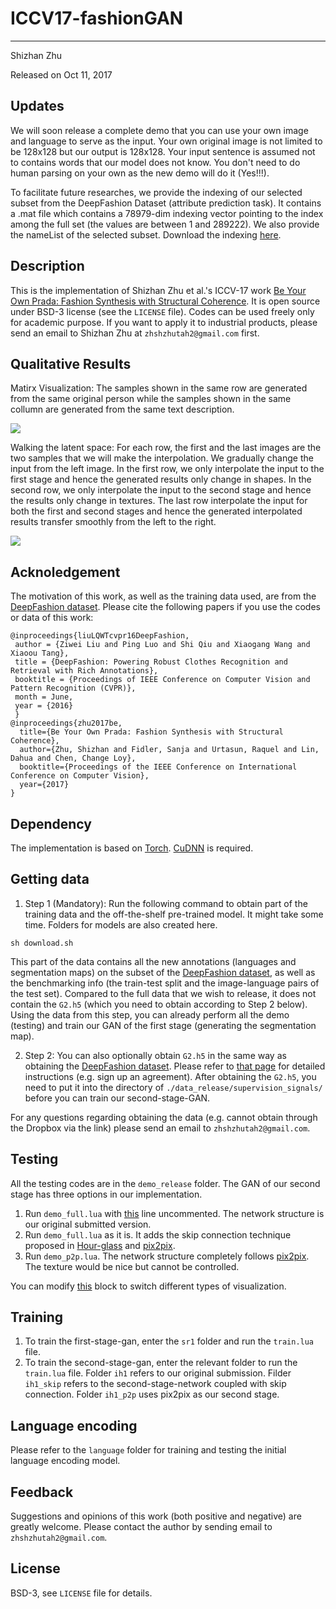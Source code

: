 # ICCV17-fashionGAN
------
Shizhan Zhu

Released on Oct 11, 2017

## Updates

We will soon release a complete demo that you can use your own image and language to serve as the input. Your own original image is not limited to be 128x128 but our output is 128x128. Your input sentence is assumed not to contains words that our model does not know. You don't need to do human parsing on your own as the new demo will do it (Yes!!!).

To facilitate future researches, we provide the indexing of our selected subset from the DeepFashion Dataset (attribute prediction task). It contains a .mat file which contains a 78979-dim indexing vector pointing to the index among the full set (the values are between 1 and 289222). We also provide the nameList of the selected subset. Download the indexing [here](https://www.dropbox.com/s/2koeocszpnusm4y/subset_index.tar.gz).

## Description

This is the implementation of Shizhan Zhu et al.'s ICCV-17 work [Be Your Own Prada: Fashion Synthesis with Structural Coherence](https://arxiv.org/abs/1710.07346). It is open source under BSD-3 license (see the `LICENSE` file). Codes can be used freely only for academic purpose. If you want to apply it to industrial products, please send an email to Shizhan Zhu at `zhshzhutah2@gmail.com` first.

## Qualitative Results

Matirx Visualization: The samples shown in the same row are generated from the same original person while the samples shown in the same collumn are generated from the same text description.

![](https://raw.githubusercontent.com/zhusz/ICCV17-fashionGAN/master/matrix.png)

Walking the latent space: For each row, the first and the last images are the two samples that we will make the interpolation. We gradually change the input from the left image. In the first row, we only interpolate the input to the first stage and hence the generated results only change in shapes. In the second row, we only interpolate the input to the second stage and hence the results only change in textures. The last row interpolate the input for both the first and second stages and hence the generated interpolated results transfer smoothly from the left to the right.

![](https://raw.githubusercontent.com/zhusz/ICCV17-fashionGAN/master/interp.png)

## Acknoledgement

The motivation of this work, as well as the training data used, are from the [DeepFashion dataset](http://mmlab.ie.cuhk.edu.hk/projects/DeepFashion.html). Please cite the following papers if you use the codes or data of this work:

```
@inproceedings{liuLQWTcvpr16DeepFashion,
 author = {Ziwei Liu and Ping Luo and Shi Qiu and Xiaogang Wang and Xiaoou Tang},
 title = {DeepFashion: Powering Robust Clothes Recognition and Retrieval with Rich Annotations},
 booktitle = {Proceedings of IEEE Conference on Computer Vision and Pattern Recognition (CVPR)},
 month = June,
 year = {2016} 
 }
@inproceedings{zhu2017be,
  title={Be Your Own Prada: Fashion Synthesis with Structural Coherence},
  author={Zhu, Shizhan and Fidler, Sanja and Urtasun, Raquel and Lin, Dahua and Chen, Change Loy},
  booktitle={Proceedings of the IEEE Conference on International Conference on Computer Vision},
  year={2017}
}
```

## Dependency
The implementation is based on [Torch](https://github.com/torch/torch7). [CuDNN](https://github.com/soumith/cudnn.torch) is required.

## Getting data
1. Step 1 (Mandatory): Run the following command to obtain part of the training data and the off-the-shelf pre-trained model. It might take some time. Folders for models are also created here.
```shell
sh download.sh
```
This part of the data contains all the new annotations (languages and segmentation maps) on the subset of the [DeepFashion dataset](http://mmlab.ie.cuhk.edu.hk/projects/DeepFashion.html), as well as the benchmarking info (the train-test split and the image-language pairs of the test set). Compared to the full data that we wish to release, it does not contain the ``G2.h5`` (which you need to obtain according to Step 2 below). Using the data from this step, you can already perform all the demo (testing) and train our GAN of the first stage (generating the segmentation map).

2. Step 2: You can also optionally obtain ``G2.h5`` in the same way as obtaining the [DeepFashion dataset](http://mmlab.ie.cuhk.edu.hk/projects/DeepFashion.html). Please refer to [that page](http://mmlab.ie.cuhk.edu.hk/projects/DeepFashion.html) for detailed instructions (e.g. sign up an agreement). After obtaining the ``G2.h5``, you need to put it into the directory of ``./data_release/supervision_signals/`` before you can train our second-stage-GAN.

For any questions regarding obtaining the data (e.g. cannot obtain through the Dropbox via the link) please send an email to ``zhshzhutah2@gmail.com``.

## Testing
All the testing codes are in the `demo_release` folder. The GAN of our second stage has three options in our implementation.
1. Run `demo_full.lua` with [this](https://github.com/zhusz/ICCV17-fashionGAN/blob/master/demo_release/demo_full.lua#L141) line uncommented. The network structure is our original submitted version.
2. Run `demo_full.lua` as it is. It adds the skip connection technique proposed in [Hour-glass](https://github.com/anewell/pose-hg-demo) and [pix2pix](https://github.com/phillipi/pix2pix).
3. Run `demo_p2p.lua`. The network structure completely follows [pix2pix](https://github.com/phillipi/pix2pix). The texture would be nice but cannot be controlled.

You can modify [this](https://github.com/zhusz/ICCV17-fashionGAN/blob/master/demo_release/demo_full.lua#L26) block to switch different types of visualization.

## Training
1. To train the first-stage-gan, enter the `sr1` folder and run the `train.lua` file.
2. To train the second-stage-gan, enter the relevant folder to run the `train.lua` file. Folder `ih1` refers to our original submission. Filder `ih1_skip` refers to the second-stage-network coupled with skip connection. Folder `ih1_p2p` uses pix2pix as our second stage.

## Language encoding
Please refer to the `language` folder for training and testing the initial language encoding model.

## Feedback
Suggestions and opinions of this work (both positive and negative) are greatly welcome. Please contact the author by sending email to `zhshzhutah2@gmail.com`.

## License
BSD-3, see `LICENSE` file for details.
